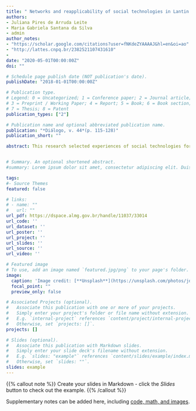 ```yaml
---
title: " Networks and reapplicability of social technologies in Lantin America agriculture and food"
authors:
- Juliana Pires de Arruda Leite
- Maria Gabriela Santana da Silva
- admin
author_notes:
- "https://scholar.google.com/citations?user=fNKdeZYAAAAJ&hl=en&oi=ao"
- "http://lattes.cnpq.br/2382521107431610"
- 
date: "2020-05-01T00:00:00Z"
doi: ""

# Schedule page publish date (NOT publication's date).
publishDate: "2018-01-01T00:00:00Z"

# Publication type.
# Legend: 0 = Uncategorized; 1 = Conference paper; 2 = Journal article;
# 3 = Preprint / Working Paper; 4 = Report; 5 = Book; 6 = Book section;
# 7 = Thesis; 8 = Patent
publication_types: ["2"]

# Publication name and optional abbreviated publication name.
publication: "*Diálogo, v. 44*(p. 115‑128)"
publication_short: ""

abstract: This research selected experiences of social technologies for agriculture and food in four Latin American countries (Brazil, Mexico, Argentina and Colombia) and focused on understand the relevant factors for its reaplicability.  The methodology  includes document analysis and online  survey  with  the responsible organizations. The results suggest that networks with greater diversity of actors, the presence of an articulating organization and investments in technological diffusion are factors that impact on the reaplicability of these social technologies.


# Summary. An optional shortened abstract.
#summary: Lorem ipsum dolor sit amet, consectetur adipiscing elit. Duis posuere tellus ac convallis placerat. Proin tincidunt magna sed ex sollicitudin condimentum.

tags:
#- Source Themes
featured: false

# links:
# - name: ""
#   url: ""
url_pdf: https://dspace.almg.gov.br/handle/11037/33014
url_code: ''
url_dataset: ''
url_poster: ''
url_project: ''
url_slides: ''
url_source: ''
url_video: ''

# Featured image
# To use, add an image named `featured.jpg/png` to your page's folder. 
image:
  caption: 'Image credit: [**Unsplash**](https://unsplash.com/photos/jdD8gXaTZsc)'
  focal_point: ""
  preview_only: false

# Associated Projects (optional).
#   Associate this publication with one or more of your projects.
#   Simply enter your project's folder or file name without extension.
#   E.g. `internal-project` references `content/project/internal-project/index.md`.
#   Otherwise, set `projects: []`.
projects: []

# Slides (optional).
#   Associate this publication with Markdown slides.
#   Simply enter your slide deck's filename without extension.
#   E.g. `slides: "example"` references `content/slides/example/index.md`.
#   Otherwise, set `slides: ""`.
slides: example
---
```


{{% callout note %}}
Create your slides in Markdown - click the *Slides* button to check out the example.
{{% /callout %}}

Supplementary notes can be added here, including [code, math, and images](https://wowchemy.com/docs/writing-markdown-latex/).
